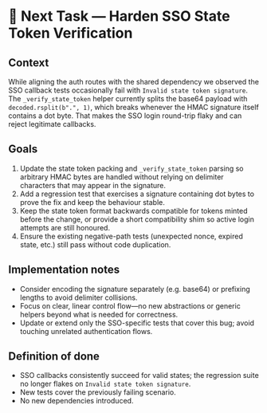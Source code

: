 # 🔄 Next Task — Harden SSO State Token Verification

## Context
While aligning the auth routes with the shared dependency we observed the SSO callback tests occasionally fail with
`Invalid state token signature`. The `_verify_state_token` helper currently splits the base64 payload with
`decoded.rsplit(b".", 1)`, which breaks whenever the HMAC signature itself contains a dot byte. That makes the SSO login
round-trip flaky and can reject legitimate callbacks.

## Goals
1. Update the state token packing and `_verify_state_token` parsing so arbitrary HMAC bytes are handled without relying on
   delimiter characters that may appear in the signature.
2. Add a regression test that exercises a signature containing dot bytes to prove the fix and keep the behaviour stable.
3. Keep the state token format backwards compatible for tokens minted before the change, or provide a short compatibility
   shim so active login attempts are still honoured.
4. Ensure the existing negative-path tests (unexpected nonce, expired state, etc.) still pass without code duplication.

## Implementation notes
- Consider encoding the signature separately (e.g. base64) or prefixing lengths to avoid delimiter collisions.
- Focus on clear, linear control flow—no new abstractions or generic helpers beyond what is needed for correctness.
- Update or extend only the SSO-specific tests that cover this bug; avoid touching unrelated authentication flows.

## Definition of done
- SSO callbacks consistently succeed for valid states; the regression suite no longer flakes on `Invalid state token signature`.
- New tests cover the previously failing scenario.
- No new dependencies introduced.
